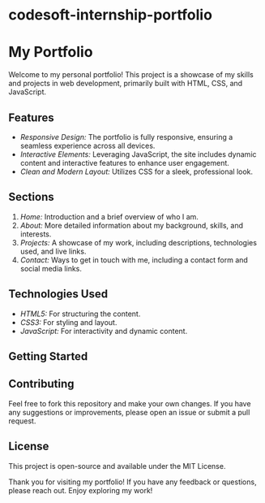 # codesoft-internship-portfolio
# My Portfolio

Welcome to my personal portfolio! This project is a showcase of my skills and projects in web development, primarily built with HTML, CSS, and JavaScript.

## Features

- *Responsive Design:* The portfolio is fully responsive, ensuring a seamless experience across all devices.
- *Interactive Elements:* Leveraging JavaScript, the site includes dynamic content and interactive features to enhance user engagement.
- *Clean and Modern Layout:* Utilizes CSS for a sleek, professional look.

## Sections

1. *Home:* Introduction and a brief overview of who I am.
2. *About:* More detailed information about my background, skills, and interests.
3. *Projects:* A showcase of my work, including descriptions, technologies used, and live links.
4. *Contact:* Ways to get in touch with me, including a contact form and social media links.

## Technologies Used

- *HTML5:* For structuring the content.
- *CSS3:* For styling and layout.
- *JavaScript:* For interactivity and dynamic content.

## Getting Started


## Contributing

Feel free to fork this repository and make your own changes. If you have any suggestions or improvements, please open an issue or submit a pull request.

## License

This project is open-source and available under the MIT License.

Thank you for visiting my portfolio! If you have any feedback or questions, please reach out. Enjoy exploring my work!

